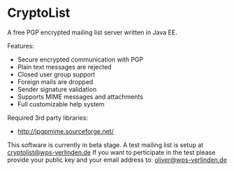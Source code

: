 CryptoList
==========

A free PGP encrypted mailing list server written in Java EE.

Features:
* Secure encrypted communication with PGP
* Plain text messages are rejected
* Closed user group support
* Foreign mails are dropped
* Sender signature validation
* Supports MIME messages and attachments
* Full customizable help system

Required 3rd party libraries:
* http://jpgpmime.sourceforge.net/

This software is currently in beta stage. A test mailing list is setup at cryptolist@wps-verlinden.de
If you want to perticipate in the test please provide your public key and your email address to: oliver@wps-verlinden.de
